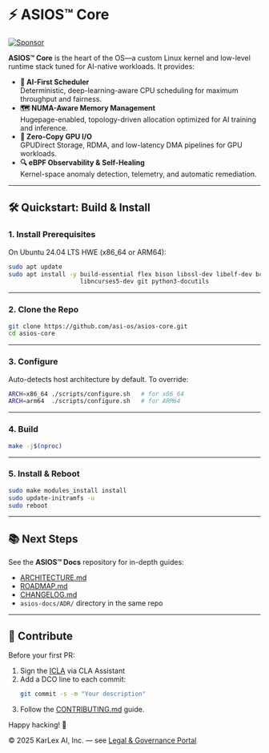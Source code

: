 
# ⚡ ASIOS™ Core
[![Sponsor](https://img.shields.io/github/sponsors/asi-os?label=Sponsor&logo=github)](https://github.com/sponsors/asi-os)

**ASIOS™ Core** is the heart of the OS—a custom Linux kernel and low-level runtime stack tuned for AI-native workloads. It provides:

- **🧠 AI-First Scheduler**  
  Deterministic, deep-learning-aware CPU scheduling for maximum throughput and fairness.  
- **🗺️ NUMA-Aware Memory Management**  
  Hugepage-enabled, topology-driven allocation optimized for AI training and inference.  
- **🚀 Zero-Copy GPU I/O**  
  GPUDirect Storage, RDMA, and low-latency DMA pipelines for GPU workloads.  
- **🔍 eBPF Observability & Self-Healing**  
  Kernel-space anomaly detection, telemetry, and automatic remediation.

---

## 🛠️ Quickstart: Build & Install

### 1. Install Prerequisites

On Ubuntu 24.04 LTS HWE (x86_64 or ARM64):

```bash
sudo apt update
sudo apt install -y build-essential flex bison libssl-dev libelf-dev bc \
                    libncurses5-dev git python3-docutils
```

---

### 2. Clone the Repo

```bash
git clone https://github.com/asi-os/asios-core.git
cd asios-core
```

---

### 3. Configure

Auto-detects host architecture by default. To override:

```bash
ARCH=x86_64 ./scripts/configure.sh   # for x86_64
ARCH=arm64  ./scripts/configure.sh   # for ARM64
```

---

### 4. Build

```bash
make -j$(nproc)
```

---

### 5. Install & Reboot

```bash
sudo make modules_install install
sudo update-initramfs -u
sudo reboot
```

---

## 📚 Next Steps

See the **ASIOS™ Docs** repository for in-depth guides:

- [ARCHITECTURE.md](https://github.com/asi-os/asios-docs/blob/main/ARCHITECTURE.md)  
- [ROADMAP.md](https://github.com/asi-os/asios-docs/blob/main/ROADMAP.md)  
- [CHANGELOG.md](https://github.com/asi-os/asios-docs/blob/main/CHANGELOG.md)  
- `asios-docs/ADR/` directory in the same repo

---

## 🤝 Contribute

Before your first PR:

1. Sign the [ICLA](https://github.com/asi-os/asios-legal/blob/main/ICLA.md) via CLA Assistant  
2. Add a DCO line to each commit:  
   ```bash
   git commit -s -m "Your description"
   ```
3. Follow the [CONTRIBUTING.md](https://github.com/asi-os/.github/blob/main/CONTRIBUTING.md) guide.

Happy hacking! 🚀

© 2025 KarLex AI, Inc. — see [Legal & Governance Portal](https://asios.ai/legal)
